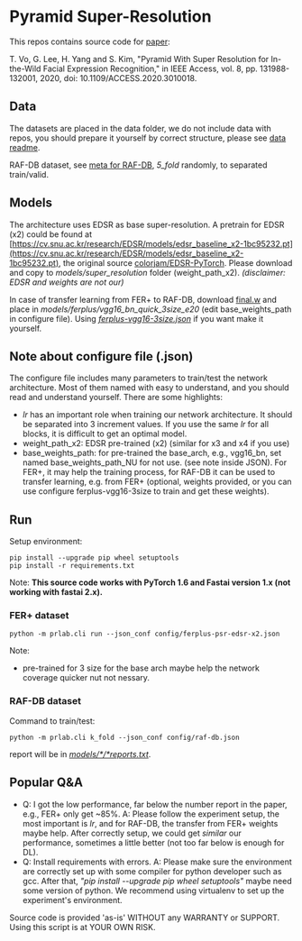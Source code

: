 # Pyramid Super-Resolution

This repos contains source code for [paper](https://ieeexplore.ieee.org/abstract/document/9143068):

T. Vo, G. Lee, H. Yang and S. Kim, "Pyramid With Super Resolution for In-the-Wild Facial Expression Recognition," in IEEE Access, vol. 8, pp. 131988-132001, 2020, doi: 10.1109/ACCESS.2020.3010018.


## Data
The datasets are placed in the data folder, we do not include data with repos, you should prepare it yourself by correct 
structure, please see [data readme](data/readme.txt).

RAF-DB dataset, see [meta for RAF-DB](data/raf-db/raf-db-meta.csv.png), *5_fold* randomly, to separated train/valid.

## Models
The architecture uses EDSR as base super-resolution.
A pretrain for EDSR (x2) could be found at [https://cv.snu.ac.kr/research/EDSR/models/edsr_baseline_x2-1bc95232.pt](https://cv.snu.ac.kr/research/EDSR/models/edsr_baseline_x2-1bc95232.pt), the original source [colorjam/EDSR-PyTorch](https://github.com/colorjam/EDSR-PyTorch/blob/master/src/model/edsr.py). Please download and copy to *models/super_resolution* folder (weight_path_x2). *(disclaimer: EDSR and weights are not our)*

In case of transfer learning from FER+ to RAF-DB, download [final.w](https://drive.google.com/file/d/1zHB7lKXqbN2np-cXdMMVNOFsWEnE494R/view?usp=sharing) and place in *models/ferplus/vgg16_bn_quick_3size_e20* (edit base_weights_path in configure file). Using *[ferplus-vgg16-3size.json](config/ferplus-vgg16-3size.json)* if you want make it yourself.

## Note about configure file (.json)
The configure file includes many parameters to train/test the network architecture. Most of them named with easy to understand, and you should read and understand yourself. There are some highlights:
- *lr* has an important role when training our network architecture. It should be separated into 3 increment values. If you use the same *lr* for all blocks, it is difficult to get an optimal model.
- weight_path_x2: EDSR pre-trained (x2) (similar for x3 and x4 if you use)
- base_weights_path: for pre-trained the base_arch, e.g., vgg16_bn, set named base_weights_path_NU for not use. (see note inside JSON). For FER+, it may help the training process, for RAF-DB it can be used to transfer learning, e.g. from FER+ (optional, weights provided, or you can use configure ferplus-vgg16-3size to train and get these weights).

## Run
Setup environment:
    
    pip install --upgrade pip wheel setuptools
    pip install -r requirements.txt
    
Note: **This source code works with PyTorch 1.6 and Fastai version 1.x (not working with fastai 2.x).**

### FER+ dataset

    python -m prlab.cli run --json_conf config/ferplus-psr-edsr-x2.json

Note: 
- pre-trained for 3 size for the base arch maybe help the network coverage quicker nut not nessary.

### RAF-DB dataset
Command to train/test:
        
    python -m prlab.cli k_fold --json_conf config/raf-db.json 


report will be in *[models/*/*reports.txt](models/raf-db/reports.txt)*.

## Popular Q&A
- Q: I got the low performance, far below the number report in the paper, e.g., FER+ only get ~85%. A: Please follow the experiment setup, the most important is *lr*, and for RAF-DB, the transfer from FER+ weights maybe help. After correctly setup, we could get *similar* our performance, sometimes a little better (not too far below is enough for DL).
- Q: Install requirements with errors. A: Please make sure the environment are correctly set up with some compiler for python developer such as gcc. After that, *"pip install --upgrade pip wheel setuptools"* maybe need some version of python. We recommend using virtualenv to set up the experiment's environment.

Source code is provided 'as-is' WITHOUT any WARRANTY or SUPPORT. Using this script is at YOUR OWN RISK.

